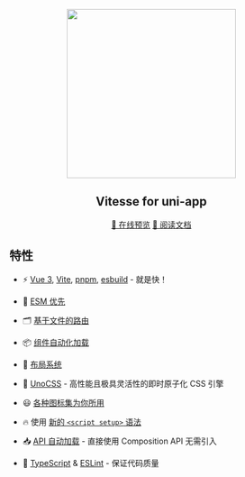 <p align="center">
  <img src="https://github.com/uni-helper/vitesse-uni-app/raw/main/.github/images/preview.png" width="300"/>
</p>

<h2 align="center">
Vitesse for uni-app
</h2>
<p align="center">
  <a href="https://vitesse-uni-app.netlify.app/">📱 在线预览</a>
  <a href="https://uni-helper.js.org/vitesse-uni-app">📖 阅读文档</a>
</p>

## 特性

- ⚡️ [Vue 3](https://github.com/vuejs/core), [Vite](https://github.com/vitejs/vite), [pnpm](https://pnpm.io/), [esbuild](https://github.com/evanw/esbuild) - 就是快！

- 🔧 [ESM 优先](https://github.com/uni-helper/plugin-uni)

- 🗂 [基于文件的路由](./src/pages)

- 📦 [组件自动化加载](./src/components)

- 📑 [布局系统](./src/layouts)

- 🎨 [UnoCSS](https://github.com/unocss/unocss) - 高性能且极具灵活性的即时原子化 CSS 引擎

- 😃 [各种图标集为你所用](https://github.com/antfu/unocss/tree/main/packages/preset-icons)

- 🔥 使用 [新的 `<script setup>` 语法](https://github.com/vuejs/rfcs/pull/227)

- 📥 [API 自动加载](https://github.com/antfu/unplugin-auto-import) - 直接使用 Composition API 无需引入

- 🦾 [TypeScript](https://www.typescriptlang.org/) & [ESLint](https://eslint.org/) - 保证代码质量
